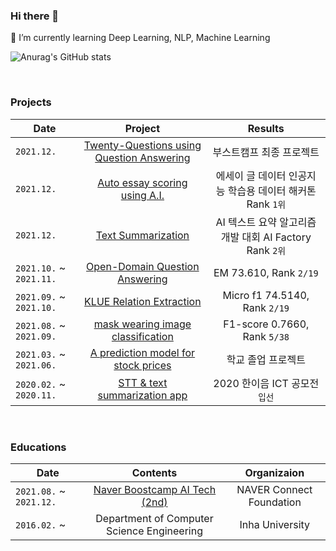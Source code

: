 ### Hi there 👋
🌱 I’m currently learning Deep Learning, NLP, Machine Learning
<br>

![Anurag's GitHub stats](https://github-readme-stats.vercel.app/api?username=Jay-Ppark&show_icons=true&theme=radical)

<br>

### Projects
| Date | Project | Results |
|-------|:--------:|:---------:|
| `2021.12.`   | [Twenty-Questions using Question Answering](https://github.com/boostcampaitech2/final-project-level3-nlp-09) | 부스트캠프 최종 프로젝트 |
| `2021.12.`   | [Auto essay scoring using A.I.](https://github.com/quarter-100/essay-grading-hackathon) | 에세이 글 데이터 인공지능 학습용 데이터 해커톤 Rank `1위` |
| `2021.12.`   | [Text Summarization](https://github.com/Jay-Ppark/text-summarization) | AI 텍스트 요약 알고리즘 개발 대회 AI Factory Rank `2위` |
| `2021.10.` ~ `2021.11.` | [Open-Domain Question Answering](https://github.com/Jay-Ppark/mrc-level2-nlp-09) | EM 73.610, Rank `2/19` |
| `2021.09.` ~ `2021.10.` | [KLUE Relation Extraction](https://github.com/Jay-Ppark/klue-level2-nlp-09) | Micro f1 74.5140, Rank `2/19` |
| `2021.08.` ~ `2021.09.` | [mask wearing image classification](https://github.com/Jay-Ppark/image-classification-level1-18) | F1-score 0.7660, Rank `5/38` |
| `2021.03.` ~ `2021.06.` | [A prediction model for stock prices](https://github.com/Jay-Ppark/stock-prediction-model) | 학교 졸업 프로젝트 |
| `2020.02.` ~ `2020.11.` | [STT & text summarization app](https://github.com/Jay-Ppark/ASMR_APP) | 2020 한이음 ICT 공모전 `입선` |

<br>

### Educations

| Date | Contents 	| Organizaion |
|-----	|:----------:	|:-----------:|
| `2021.08.` ~ `2021.12.` | [Naver Boostcamp AI Tech (2nd)](https://boostcamp.connect.or.kr/program_ai.html) | NAVER Connect Foundation  |
| `2016.02.` ~  	| Department of Computer Science Engineering  | Inha University |

<!--
**Jay-Ppark/Jay-Ppark** is a ✨ _special_ ✨ repository because its `README.md` (this file) appears on your GitHub profile.

Here are some ideas to get you started:

- 🔭 I’m currently working on ...
- 🌱 I’m currently learning ...
- 👯 I’m looking to collaborate on ...
- 🤔 I’m looking for help with ...
- 💬 Ask me about ...
- 📫 How to reach me: ...
- 😄 Pronouns: ...
- ⚡ Fun fact: ...
-->
